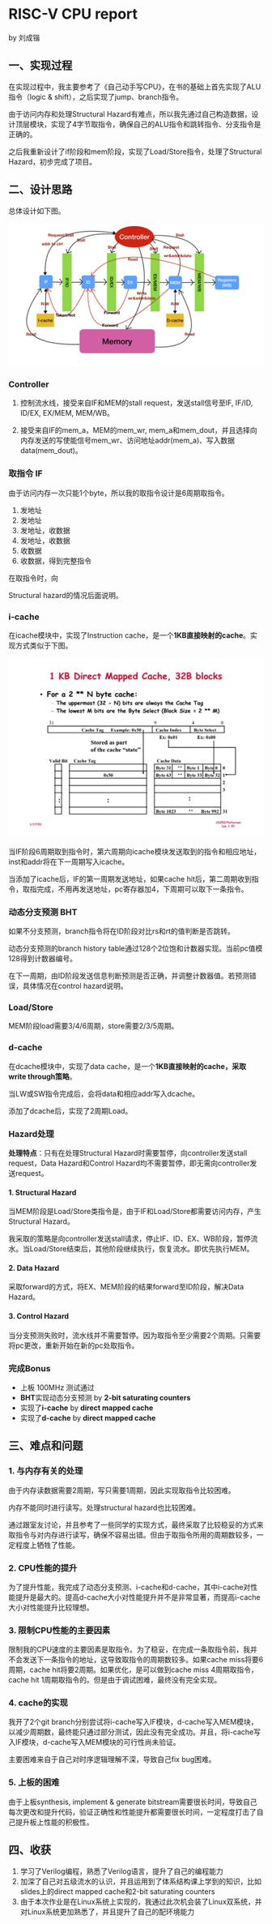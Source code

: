 # RISC-V CPU report

by 刘成锴

## 一、实现过程

在实现过程中，我主要参考了《自己动手写CPU》，在书的基础上首先实现了ALU指令（logic & shift），之后实现了jump、branch指令。

由于访问内存和处理Structural Hazard有难点，所以我先通过自己构造数据，设计顶层模块，实现了4字节取指令，确保自己的ALU指令和跳转指令、分支指令是正确的。

之后我重新设计了if阶段和mem阶段，实现了Load/Store指令，处理了Structural Hazard，初步完成了项目。

## 二、设计思路

总体设计如下图。

![Graph](./Graph.jpg)

### Controller

1. 控制流水线，接受来自IF和MEM的stall request，发送stall信号至IF, IF/ID, ID/EX, EX/MEM, MEM/WB。

2. 接受来自IF的mem_a，MEM的mem_wr, mem_a和mem_dout，并且选择向内存发送的写使能信号mem_wr、访问地址addr(mem_a)、写入数据data(mem_dout)。

### 取指令 IF

由于访问内存一次只能1个byte，所以我的取指令设计是6周期取指令。

1. 发地址
2. 发地址
3. 发地址，收数据
4. 发地址，收数据
5. 收数据
6. 收数据，得到完整指令

在取指令时，向

Structural hazard的情况后面说明。

### i-cache

在icache模块中，实现了Instruction cache，是一个**1KB直接映射的cache**。实现方式类似于下图。

![cache](./cache.jpg)

当IF阶段6周期取到指令时，第六周期向icache模块发送取到的指令和相应地址，inst和addr将在下一周期写入icache。

当添加了icache后，IF的第一周期发送地址，如果cache hit后，第二周期收到指令，取指完成，不用再发送地址，pc寄存器加4，下周期可以取下一条指令。

### 动态分支预测 BHT

如果不分支预测，branch指令将在ID阶段对比rs和rt的值判断是否跳转。

动态分支预测的branch history table通过128个2位饱和计数器实现。当前pc值模128得到计数器编号。

在下一周期，由ID阶段发送信息判断预测是否正确，并调整计数器值。若预测错误，具体情况在control hazard说明。

### Load/Store

MEM阶段load需要3/4/6周期，store需要2/3/5周期。

### d-cache

在dcache模块中，实现了data cache，是一个**1KB直接映射的cache，采取write through策略**。

当LW或SW指令完成后，会将data和相应addr写入dcache。

添加了dcache后，实现了2周期Load。

### Hazard处理

**处理特点**：只有在处理Structural Hazard时需要暂停，向controller发送stall request，Data Hazard和Control Hazard均不需要暂停，即无需向controller发送request。

#### 1. Structural Hazard

当MEM阶段是Load/Store类指令是，由于IF和Load/Store都需要访问内存，产生Structural Hazard。

我采取的策略是向controller发送stall请求，停止IF、ID、EX、WB阶段，暂停流水。当Load/Store结束后，其他阶段继续执行，恢复流水。即优先执行MEM。

#### 2. Data Hazard

采取forward的方式，将EX、MEM阶段的结果forward至ID阶段，解决Data Hazard。

#### 3. Control Hazard

当分支预测失败时，流水线并不需要暂停。因为取指令至少需要2个周期。只需要将pc更改，重新开始在新的pc处取指令。

### 完成Bonus

* 上板 100MHz 测试通过
* **BHT**实现动态分支预测 by **2-bit saturating counters**
* 实现了**i-cache** by **direct mapped cache**
* 实现了**d-cache** by **direct mapped cache**

## 三、难点和问题

### 1. 与内存有关的处理

由于内存读数据需要2周期，写只需要1周期，因此实现取指令比较困难。

内存不能同时进行读写。处理structural hazard也比较困难。

通过跟室友讨论，并且参考了一些同学的实现方式，最终采取了比较稳妥的方式来取指令与对内存进行读写，确保不容易出错。但由于取指令所用的周期数较多，一定程度上牺牲了性能。

### 2. CPU性能的提升

为了提升性能，我完成了动态分支预测、i-cache和d-cache，其中i-cache对性能提升是最大的。提高d-cache大小对性能提升并不是非常显著，而提高i-cache大小对性能提升比较理想。

### 3. 限制CPU性能的主要因素

限制我的CPU速度的主要因素是取指令。为了稳妥，在完成一条取指令前，我并不会发送下一条指令的地址，这导致取指令的周期数较多。如果cache miss将要6周期，cache hit将要2周期。如果优化，是可以做到cache miss 4周期取指令，cache hit 1周期取指令的。但是由于调试困难，最终没有完全实现。

### 4. cache的实现

我开了2个git branch分别尝试将i-cache写入IF模块，d-cache写入MEM模块，以减少周期数，最终能只通过部分测试，因此没有完全成功。并且，将i-cache写入IF模块，d-cache写入MEM模块的可行性尚未验证。

主要困难来自于自己对时序逻辑理解不深，导致自己fix bug困难。

### 5. 上板的困难

由于上板synthesis, implement & generate bitstream需要很长时间，导致自己每次更改和提升代码，验证正确性和性能提升都需要很长时间，一定程度打击了自己提升板上性能的积极性。

## 四、收获

1. 学习了Verilog编程，熟悉了Verilog语言，提升了自己的编程能力
2. 加深了自己对五级流水的认识，并且运用到了体系结构课上学到的知识，比如slides上的direct mapped cache和2-bit saturating counters
3. 由于本次作业是在Linux系统上实现的，我通过此次机会装了Linux双系统，并对Linux系统更加熟悉了，并且提升了自己的配环境能力